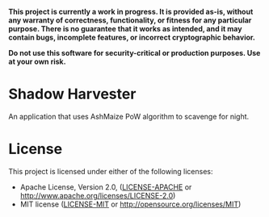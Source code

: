 **This project is currently a work in progress. It is provided as-is, without
any warranty of correctness, functionality, or fitness for any particular
purpose. There is no guarantee that it works as intended, and it may contain
bugs, incomplete features, or incorrect cryptographic behavior.**

**Do not use this software for security-critical or production purposes. Use at
your own risk.**

# Shadow Harvester

An application that uses AshMaize PoW algorithm to scavenge for night.

# License

This project is licensed under either of the following licenses:

* Apache License, Version 2.0, ([LICENSE-APACHE](LICENSE-APACHE) or
  http://www.apache.org/licenses/LICENSE-2.0)
* MIT license ([LICENSE-MIT](LICENSE-MIT) or
  http://opensource.org/licenses/MIT)
